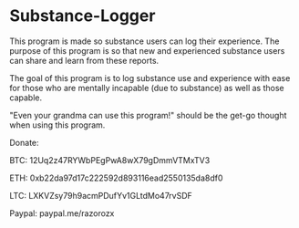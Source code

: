 # Substance-Logger

This program is made so substance users can log their experience. The purpose of this program is so that new and experienced substance users can share and learn from these reports.

The goal of this program is to log substance use and experience with ease for those who are mentally incapable (due to substance) as well as those capable.

"Even your grandma can use this program!" should be the get-go thought when using this program.

Donate: 

BTC: 12Uq2z47RYWbPEgPwA8wX79gDmmVTMxTV3

ETH: 0xb22da97d17c222592d893116ead2550135da8df0

LTC: LXKVZsy79h9acmPDufYv1GLtdMo47rvSDF

Paypal: paypal.me/razorozx
